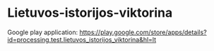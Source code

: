 # Lietuvos-istorijos-viktorina

Google play application:
https://play.google.com/store/apps/details?id=processing.test.lietuvos_istorijos_viktorina&hl=lt
